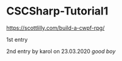 # CSCSharp-Tutorial1
https://scottlilly.com/build-a-cwpf-rpg/

1st entry


2nd entry by karol on 23.03.2020
*good boy*
